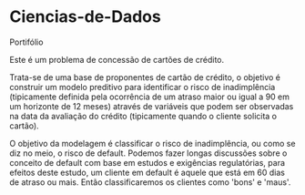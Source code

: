 # Ciencias-de-Dados
Portifólio 

Este é um problema de concessão de cartões de crédito.

Trata-se de uma base de proponentes de cartão de crédito, o objetivo é construir um modelo preditivo para identificar o risco de inadimplência (tipicamente definida pela ocorrência de um atraso maior ou igual a 90 em um horizonte de 12 meses) através de variáveis que podem ser observadas na data da avaliação do crédito (tipicamente quando o cliente solicita o cartão).

O objetivo da modelagem é classificar o risco de inadimplência, ou como se diz no meio, o risco de default. Podemos fazer longas discussões sobre o conceito de default com base em estudos e exigências regulatórias, para efeitos deste estudo, um cliente em default é aquele que está em 60 dias de atraso ou mais. Então classificaremos os clientes como 'bons' e 'maus'.
